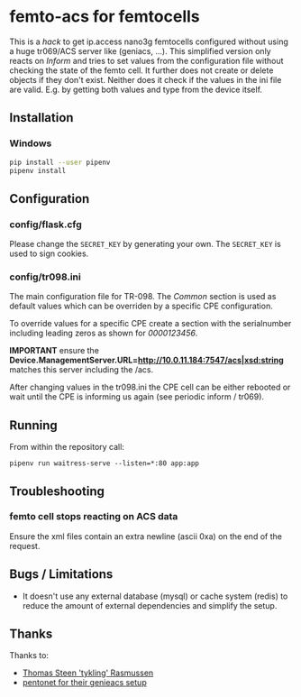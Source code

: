 # femto-acs for femtocells

This is a *hack* to get ip.access nano3g femtocells configured without using a huge tr069/ACS server like (geniacs, ...).
This simplified version only reacts on *Inform* and tries to set values from the configuration file without checking the state of the femto cell.
It further does not create or delete objects if they don't exist. Neither does it check if the values in the ini file are valid. E.g. by getting both values and type from the device itself.

## Installation

### Windows


```sh
pip install --user pipenv
pipenv install
```

## Configuration

### config/flask.cfg

Please change the `SECRET_KEY` by generating your own. The `SECRET_KEY` is used to sign cookies.

### config/tr098.ini

The main configuration file for TR-098. The *Common* section is used as default values which can be overriden by a specific CPE configuration.

To override values for a specific CPE create a section with the serialnumber including leading zeros as shown for *0000123456*.

**IMPORTANT** ensure the **Device.ManagementServer.URL=http://10.0.11.184:7547/acs|xsd:string** matches this server including the /acs.

After changing values in the tr098.ini the CPE cell can be either rebooted or wait until the CPE is informing us again (see periodic inform / tr069).

## Running

From within the repository call:
```
pipenv run waitress-serve --listen=*:80 app:app
```

## Troubleshooting

### femto cell stops reacting on ACS data

Ensure the xml files contain an extra newline (ascii 0xa) on the end of the request.

## Bugs / Limitations

* It doesn't use any external database (mysql) or cache system (redis) to reduce the amount of external dependencies and simplify the setup.

## Thanks

Thanks to:

* [Thomas Steen 'tykling' Rasmussen](https://github.com/tykling/)
* [pentonet for their genieacs setup](https://github.com/Pentonet/pentonet-genieacs-package)
